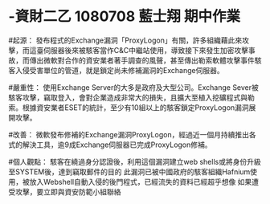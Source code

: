 # -資財二乙 1080708 藍士翔 期中作業

#起源：
發布程式的Exchange漏洞「ProxyLogon」有關，許多組織藉此來攻擊，而這臺伺服器後來被駭客當作C&C中繼站使用，導致接下來發生加密攻擊事故，而傳出微軟對合作的資安業者著手調查的風聲，甚至傳出勒索軟體攻擊事件駭客入侵受害單位的管道，就是鎖定尚未修補漏洞的Exchange伺服器。

#嚴重性：
使用Exchange Server的大多是政府及大型公司。Exchange Sever被駭客攻擊，竊取登入，會對企業造成非常大的損失，且擴大至植入挖礦程式與勒索。根據資安業者ESET的統計，至少有10組以上的駭客鎖定ProxyLogon漏洞展開攻擊。

#改善：
微軟發布修補的Exchange漏洞ProxyLogon，經過近一個月持續推出各式的解決工具，逾9成Exchange伺服器已完成ProxyLogon修補。

#個人觀點：
駭客在繞過身分認證後，利用這個漏洞建立web shells或將身份升級至SYSTEM後，達到竊取郵件的目的
此漏洞已被中國政府的駭客組織Hafnium使用，被放入Webshell自動入侵的後門程式，已經流失的資料已經超乎想像
如果遭受攻擊，要立即與資安防範小組聯絡
